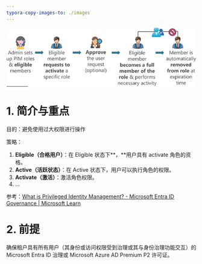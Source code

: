 ```yaml
---
typora-copy-images-to: ./images
---
```


![img](https://raw.githubusercontent.com/caliburn1994/caliburn1994.github.io/dev/images/image-202404212202.png)

# 1. 简介与重点

目的：避免使用过大权限进行操作

策略：

1. **Eligible（合格用户）**：在 Eligible 状态下**，**用户具有 activate 角色的资格。
1. **Active（活跃状态）**：在 Active 状态下，用户可以执行角色的权限。
1. **Activate（激活）**：激活角色权限。
1. …

参考：[What is Privileged Identity Management? - Microsoft Entra ID Governance | Microsoft Learn](https://learn.microsoft.com/en-us/entra/id-governance/privileged-identity-management/pim-configure#what-does-it-do)

# 2. 前提

确保租户具有所有用户（其身份或访问权限受到治理或其与身份治理功能交互）的 Microsoft Entra ID 治理或 Microsoft Azure AD Premium P2 许可证。